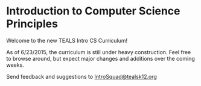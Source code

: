 Introduction to Computer Science Principles
=======


Welcome to the new TEALS Intro CS Curriculum!

As of 6/23/2015, the curriculum is still under heavy construction. Feel free to browse around, but expect major changes and additions over the coming weeks.

Send feedback and suggestions to [IntroSquad@tealsk12.org](mailto:introsquad@tealsk12.org)